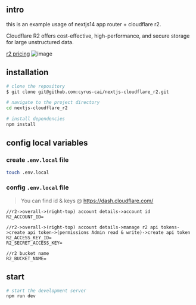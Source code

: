 ## intro
this is an example usage of nextjs14 app router + cloudflare r2.

Cloudflare R2 offers cost-effective, high-performance, and secure storage for large unstructured data.

[r2 pricing](https://developers.cloudflare.com/r2/pricing)
![image](https://github.com/cyrus-cai/nextjs-cloudflare_r2/assets/91727456/20e43b45-30cf-411e-9659-c6ce1b7e201b)


## installation
```bash
# clone the repository
$ git clone git@github.com:cyrus-cai/nextjs-cloudflare_r2.git

# navigate to the project directory
cd nextjs-cloudflare_r2

# install dependencies
npm install

```

## config local variables
### create `.env.local` file
```bash
touch .env.local
```
### config `.env.local` file
> You can find id & keys @ https://dash.cloudflare.com/
```
//r2->overall->(right-top) account details->account id
R2_ACCOUNT_ID=

//r2->overall->(right-top) account details->manage r2 api tokens->create api token->(permissions Admin read & write)->create api token
R2_ACCESS_KEY_ID=
R2_SECRET_ACCESS_KEY=

//r2 bucket name
R2_BUCKET_NAME=
```



## start
```bash
# start the development server
npm run dev

```
